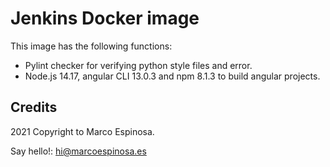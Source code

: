 # Jenkins Docker image

This image has the following functions:
- Pylint checker for verifying python style files and error.
- Node.js 14.17, angular CLI 13.0.3 and npm 8.1.3 to build angular projects.

## Credits

2021 Copyright to Marco Espinosa. 

Say hello!: [hi@marcoespinosa.es](mailto:hi@marcoespinosa.es)
